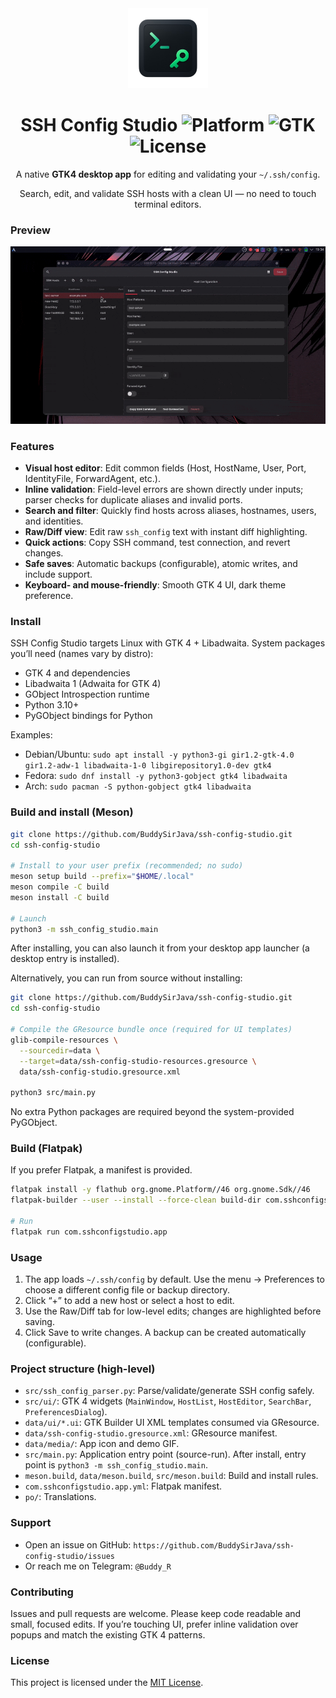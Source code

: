 <div align="center">

  <img src="data/media/icon_256.png" alt="App Icon" width="128" />

  <h1>
    SSH Config Studio
    <img src="https://img.shields.io/badge/platform-Linux-lightgrey.svg" alt="Platform" />
    <img src="https://img.shields.io/badge/GTK-4-green" alt="GTK" />
    <img src="https://img.shields.io/badge/license-MIT-blue.svg" alt="License" />
  </h1>

  <p>A native <strong>GTK4 desktop app</strong> for editing and validating your <code>~/.ssh/config</code>.</p>
  <p>Search, edit, and validate SSH hosts with a clean UI — no need to touch terminal editors.</p>

</div>

### Preview

![Demo](data/media/record1.gif)

### Features

- **Visual host editor**: Edit common fields (Host, HostName, User, Port, IdentityFile, ForwardAgent, etc.).
- **Inline validation**: Field-level errors are shown directly under inputs; parser checks for duplicate aliases and invalid ports.
- **Search and filter**: Quickly find hosts across aliases, hostnames, users, and identities.
- **Raw/Diff view**: Edit raw `ssh_config` text with instant diff highlighting.
- **Quick actions**: Copy SSH command, test connection, and revert changes.
- **Safe saves**: Automatic backups (configurable), atomic writes, and include support.
- **Keyboard- and mouse-friendly**: Smooth GTK 4 UI, dark theme preference.

### Install

SSH Config Studio targets Linux with GTK 4 + Libadwaita. System packages you’ll need (names vary by distro):

- GTK 4 and dependencies
- Libadwaita 1 (Adwaita for GTK 4)
- GObject Introspection runtime
- Python 3.10+
- PyGObject bindings for Python

Examples:

- Debian/Ubuntu: `sudo apt install -y python3-gi gir1.2-gtk-4.0 gir1.2-adw-1 libadwaita-1-0 libgirepository1.0-dev gtk4`  
- Fedora: `sudo dnf install -y python3-gobject gtk4 libadwaita`  
- Arch: `sudo pacman -S python-gobject gtk4 libadwaita`

### Build and install (Meson)

```bash
git clone https://github.com/BuddySirJava/ssh-config-studio.git
cd ssh-config-studio

# Install to your user prefix (recommended; no sudo)
meson setup build --prefix="$HOME/.local"
meson compile -C build
meson install -C build

# Launch
python3 -m ssh_config_studio.main
```

After installing, you can also launch it from your desktop app launcher (a desktop entry is installed).

Alternatively, you can run from source without installing:

```bash
git clone https://github.com/BuddySirJava/ssh-config-studio.git
cd ssh-config-studio

# Compile the GResource bundle once (required for UI templates)
glib-compile-resources \
  --sourcedir=data \
  --target=data/ssh-config-studio-resources.gresource \
  data/ssh-config-studio.gresource.xml

python3 src/main.py
```

No extra Python packages are required beyond the system-provided PyGObject.

### Build (Flatpak)

If you prefer Flatpak, a manifest is provided.

```bash
flatpak install -y flathub org.gnome.Platform//46 org.gnome.Sdk//46
flatpak-builder --user --install --force-clean build-dir com.sshconfigstudio.app.yml

# Run
flatpak run com.sshconfigstudio.app
```

### Usage

1. The app loads `~/.ssh/config` by default. Use the menu → Preferences to choose a different config file or backup directory.
2. Click “+” to add a new host or select a host to edit.
3. Use the Raw/Diff tab for low-level edits; changes are highlighted before saving.
4. Click Save to write changes. A backup can be created automatically (configurable).

### Project structure (high-level)

- `src/ssh_config_parser.py`: Parse/validate/generate SSH config safely.
- `src/ui/`: GTK 4 widgets (`MainWindow`, `HostList`, `HostEditor`, `SearchBar`, `PreferencesDialog`).
- `data/ui/*.ui`: GTK Builder UI XML templates consumed via GResource.
- `data/ssh-config-studio.gresource.xml`: GResource manifest.
- `data/media/`: App icon and demo GIF.
- `src/main.py`: Application entry point (source-run). After install, entry point is `python3 -m ssh_config_studio.main`.
- `meson.build`, `data/meson.build`, `src/meson.build`: Build and install rules.
- `com.sshconfigstudio.app.yml`: Flatpak manifest.
- `po/`: Translations.

### Support

- Open an issue on GitHub: `https://github.com/BuddySirJava/ssh-config-studio/issues`
- Or reach me on Telegram: `@Buddy_R`

### Contributing

Issues and pull requests are welcome. Please keep code readable and small, focused edits. If you’re touching UI, prefer inline validation over popups and match the existing GTK 4 patterns.

### License

This project is licensed under the [MIT License](https://opensource.org/license/mit).
